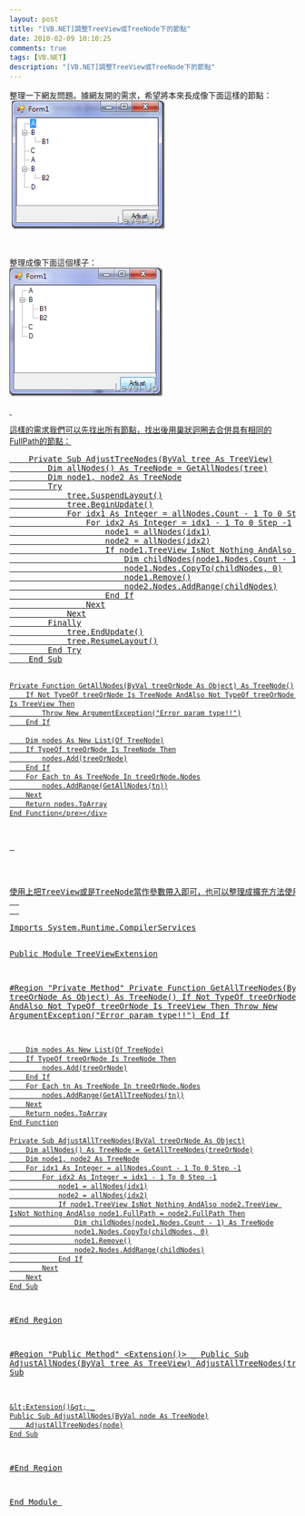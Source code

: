 ```yaml
---
layout: post
title: "[VB.NET]調整TreeView或TreeNode下的節點"
date: 2010-02-09 10:10:25
comments: true
tags: [VB.NET]
description: "[VB.NET]調整TreeView或TreeNode下的節點"
---
```

<p> 整理一下網友問題。據網友開的需求，希望將本來長成像下面這樣的節點：   <br /> <img style="border-bottom: 0px; border-left: 0px; display: inline; border-top: 0px; border-right: 0px" title="image" border="0" alt="image" src="\images\posts\13552\image_thumb.png" width="270" height="226" /></a> </p>  <p> </p>  <p>整理成像下面這個樣子：   <br /><a href="http://files.dotblogs.com.tw/larrynung/1002/VB.NETTreeView_132FA/image_4.png" rel="lightbox"><img style="border-bottom: 0px; border-left: 0px; display: inline; border-top: 0px; border-right: 0px" title="image" border="0" alt="image" src="\images\posts\13552\image_thumb_1.png" width="270" height="226" /> </p>  <p> </p>  <p>這樣的需求我們可以先找出所有節點，找出後用巢狀迴圈去合併具有相同的FullPath的節點：   <br />    </p><div style="padding-bottom: 0px; margin: 0px; padding-left: 0px; padding-right: 0px; display: inline; float: none; padding-top: 0px" id="scid:812469c5-0cb0-4c63-8c15-c81123a09de7:a4b71ee5-0b33-41d3-aba4-1937be76453e" class="wlWriterEditableSmartContent"><pre name="code" class="vb:nocontrols">    Private Sub AdjustTreeNodes(ByVal tree As TreeView)
        Dim allNodes() As TreeNode = GetAllNodes(tree)
        Dim node1, node2 As TreeNode
        Try
            tree.SuspendLayout()
            tree.BeginUpdate()
            For idx1 As Integer = allNodes.Count - 1 To 0 Step -1
                For idx2 As Integer = idx1 - 1 To 0 Step -1
                    node1 = allNodes(idx1)
                    node2 = allNodes(idx2)
                    If node1.TreeView IsNot Nothing AndAlso node2.TreeView IsNot Nothing AndAlso node1.FullPath = node2.FullPath Then
                        Dim childNodes(node1.Nodes.Count - 1) As TreeNode
                        node1.Nodes.CopyTo(childNodes, 0)
                        node1.Remove()
                        node2.Nodes.AddRange(childNodes)
                    End If
                Next
            Next
        Finally
            tree.EndUpdate()
            tree.ResumeLayout()
        End Try
    End Sub

    Private Function GetAllNodes(ByVal treeOrNode As Object) As TreeNode()
        If Not TypeOf treeOrNode Is TreeNode AndAlso Not TypeOf treeOrNode Is TreeView Then
            Throw New ArgumentException("Error param type!!")
        End If

        Dim nodes As New List(Of TreeNode)
        If TypeOf treeOrNode Is TreeNode Then
            nodes.Add(treeOrNode)
        End If
        For Each tn As TreeNode In treeOrNode.Nodes
            nodes.AddRange(GetAllNodes(tn))
        Next
        Return nodes.ToArray
    End Function</pre></div>


<p> </p>

<p>使用上把TreeView或是TreeNode當作參數帶入即可，也可以整理成擴充方法使用：
  <br />  </p><div style="padding-bottom: 0px; margin: 0px; padding-left: 0px; padding-right: 0px; display: inline; float: none; padding-top: 0px" id="scid:812469c5-0cb0-4c63-8c15-c81123a09de7:73c9e346-8502-40cf-ac58-452f86b96ba2" class="wlWriterEditableSmartContent"><pre name="code" class="vb:nocontrols">Imports System.Runtime.CompilerServices

Public Module TreeViewExtension

#Region "Private Method"
    Private Function GetAllTreeNodes(ByVal treeOrNode As Object) As TreeNode()
        If Not TypeOf treeOrNode Is TreeNode AndAlso Not TypeOf treeOrNode Is TreeView Then
            Throw New ArgumentException("Error param type!!")
        End If

        Dim nodes As New List(Of TreeNode)
        If TypeOf treeOrNode Is TreeNode Then
            nodes.Add(treeOrNode)
        End If
        For Each tn As TreeNode In treeOrNode.Nodes
            nodes.AddRange(GetAllTreeNodes(tn))
        Next
        Return nodes.ToArray
    End Function

    Private Sub AdjustAllTreeNodes(ByVal treeOrNode As Object)
        Dim allNodes() As TreeNode = GetAllTreeNodes(treeOrNode)
        Dim node1, node2 As TreeNode
        For idx1 As Integer = allNodes.Count - 1 To 0 Step -1
            For idx2 As Integer = idx1 - 1 To 0 Step -1
                node1 = allNodes(idx1)
                node2 = allNodes(idx2)
                If node1.TreeView IsNot Nothing AndAlso node2.TreeView IsNot Nothing AndAlso node1.FullPath = node2.FullPath Then
                    Dim childNodes(node1.Nodes.Count - 1) As TreeNode
                    node1.Nodes.CopyTo(childNodes, 0)
                    node1.Remove()
                    node2.Nodes.AddRange(childNodes)
                End If
            Next
        Next
    End Sub
#End Region


#Region "Public Method"
    &lt;Extension()&gt; _
    Public Sub AdjustAllNodes(ByVal tree As TreeView)
        AdjustAllTreeNodes(tree)
    End Sub

    &lt;Extension()&gt; _
    Public Sub AdjustAllNodes(ByVal node As TreeNode)
        AdjustAllTreeNodes(node)
    End Sub
#End Region

End Module
</pre></div>